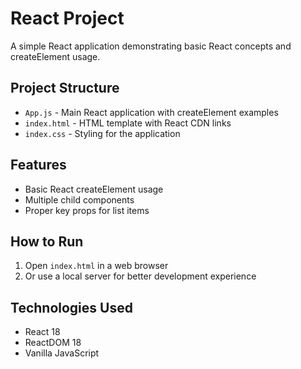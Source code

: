 # React Project

A simple React application demonstrating basic React concepts and createElement usage.

## Project Structure

- `App.js` - Main React application with createElement examples
- `index.html` - HTML template with React CDN links
- `index.css` - Styling for the application

## Features

- Basic React createElement usage
- Multiple child components
- Proper key props for list items

## How to Run

1. Open `index.html` in a web browser
2. Or use a local server for better development experience

## Technologies Used

- React 18
- ReactDOM 18
- Vanilla JavaScript 